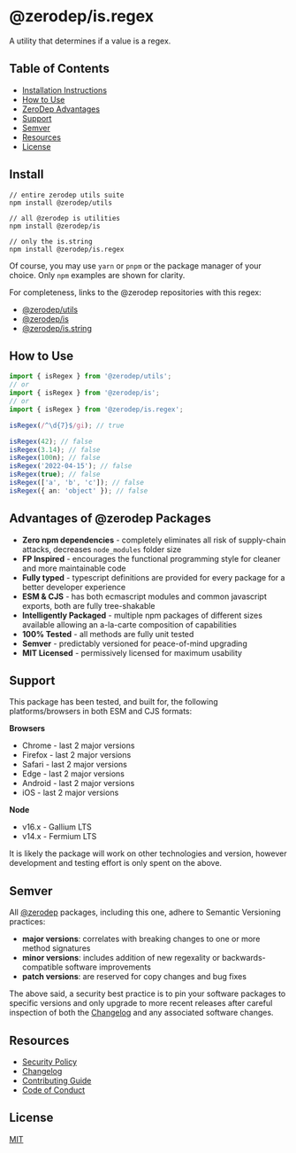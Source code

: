 # @zerodep/is.regex

A utility that determines if a value is a regex.

## Table of Contents

- [Installation Instructions](#install)
- [How to Use](#how-to-use)
- [ZeroDep Advantages](#advantages-of-zerodep-packages)
- [Support](#support)
- [Semver](#semver)
- [Resources](#resources)
- [License](#license)

## Install

```
// entire zerodep utils suite
npm install @zerodep/utils

// all @zerodep is utilities
npm install @zerodep/is

// only the is.string
npm install @zerodep/is.regex
```

Of course, you may use `yarn` or `pnpm` or the package manager of your choice. Only `npm` examples are shown for clarity.

For completeness, links to the @zerodep repositories with this regex:

- [@zerodep/utils](https://github.com/cdepage/zerodep/tree/main/packages/utils)
- [@zerodep/is](https://github.com/cdepage/zerodep/tree/main/packages/is)
- [@zerodep/is.string](https://github.com/cdepage/zerodep/tree/main/packages/is.string)

## How to Use

```typescript
import { isRegex } from '@zerodep/utils';
// or
import { isRegex } from '@zerodep/is';
// or
import { isRegex } from '@zerodep/is.regex';

isRegex(/^\d{7}$/gi); // true

isRegex(42); // false
isRegex(3.14); // false
isRegex(100n); // false
isRegex('2022-04-15'); // false
isRegex(true); // false
isRegex(['a', 'b', 'c']); // false
isRegex({ an: 'object' }); // false
```

## Advantages of @zerodep Packages

- **Zero npm dependencies** - completely eliminates all risk of supply-chain attacks, decreases `node_modules` folder size
- **FP Inspired** - encourages the functional programming style for cleaner and more maintainable code
- **Fully typed** - typescript definitions are provided for every package for a better developer experience
- **ESM & CJS** - has both ecmascript modules and common javascript exports, both are fully tree-shakable
- **Intelligently Packaged** - multiple npm packages of different sizes available allowing an a-la-carte composition of capabilities
- **100% Tested** - all methods are fully unit tested
- **Semver** - predictably versioned for peace-of-mind upgrading
- **MIT Licensed** - permissively licensed for maximum usability

## Support

This package has been tested, and built for, the following platforms/browsers in both ESM and CJS formats:

**Browsers**

- Chrome - last 2 major versions
- Firefox - last 2 major versions
- Safari - last 2 major versions
- Edge - last 2 major versions
- Android - last 2 major versions
- iOS - last 2 major versions

**Node**

- v16.x - Gallium LTS
- v14.x - Fermium LTS

It is likely the package will work on other technologies and version, however development and testing effort is only spent on the above.

## Semver

All [@zerodep](https://github.com/cdepage/zerodep) packages, including this one, adhere to Semantic Versioning practices:

- **major versions**: correlates with breaking changes to one or more method signatures
- **minor versions**: includes addition of new regexality or backwards-compatible software improvements
- **patch versions**: are reserved for copy changes and bug fixes

The above said, a security best practice is to pin your software packages to specific versions and only upgrade to more recent releases after careful inspection of both the [Changelog](https://github.com/cdepage/zerodep/blob/main/packages/is.regex/CHANGELOG.md) and any associated software changes.

## Resources

- [Security Policy](https://github.com/cdepage/zerodep/blob/main/SECURITY.md)
- [Changelog](https://github.com/cdepage/zerodep/blob/main/packages/is.regex/CHANGELOG.md)
- [Contributing Guide](https://github.com/cdepage/zerodep/blob/main/CONTRIBUTING.md)
- [Code of Conduct](https://github.com/cdepage/zerodep/blob/main/CODE_OF_CONDUCT.md)

## License

[MIT](https://github.com/cdepage/zerodep/blob/main/LICENSE)
